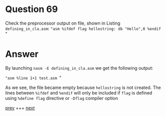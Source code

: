 
# Question 69


Check the preprocessor output on file, shown in Listing
`defining_in_cla.asm`:
`"asm
%ifdef flag
hellostring: db "Hello",0
%endif 
`"


# Answer




By launching `nasm -E defining_in_cla.asm` we get the following output:

`"asm
%line 1+1 test.asm
`"

As we see, the file became empty because `hellostring` is not created. The
lines between `%ifdef` and `%endif` will only be included if `flag` is defined
using `%define flag` directive or `-Dflag` compiler option



[prev](068.md) +++ [next](070.md)
